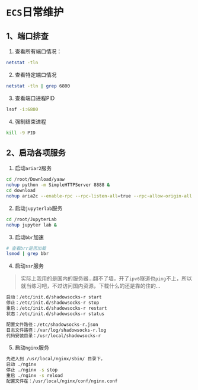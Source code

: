 # `ECS`日常维护
## 1、端口排查

1. 查看所有端口情况：
```bash
netstat -tln  
```
2. 查看特定端口情况
```bash
netstat -tln | grep 6800
```
3. 查看端口进程PID
```bash
lsof -i:6800
```
4. 强制结束进程
```bash
kill -9 PID  
```

## 2、启动各项服务
1. 启动`ariar2`服务
```bash
cd /root/Download/yaaw
nohup python -m SimpleHTTPServer 8888 &
cd download
nohup aria2c --enable-rpc --rpc-listen-all=true --rpc-allow-origin-all &
```
2. 启动`jupyterlab`服务
```bash
cd /root/JupyterLab
nohup jupyter lab &
```
3. 启动`bbr`加速
```bash
# 查看brr是否加载
lsmod | grep bbr
```
4. 启动`ssr`服务
> 实际上我用的是国内的服务器...翻不了墙，开了`ipv6`隧道也`ping`不上，所以就当练习吧，不过访问国内资源，下载什么的还是靠的住的...

```bash
启动：/etc/init.d/shadowsocks-r start
停止：/etc/init.d/shadowsocks-r stop
重启：/etc/init.d/shadowsocks-r restart
状态：/etc/init.d/shadowsocks-r status

配置文件路径：/etc/shadowsocks-r.json
日志文件路径：/var/log/shadowsocks-r.log
代码安装目录：/usr/local/shadowsocks-r
```

5. 启动`nginx`服务
```bash
先进入到 /usr/local/nginx/sbin/ 目录下，
启动 ./nginx
停止 ./nginx -s stop
重启 ./nginx -s reload
配置文件在：/usr/local/nginx/conf/nginx.conf
```
